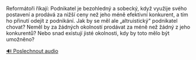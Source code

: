
Reformátoři říkají: Podnikatel je bezohledný a sobecký, když využije svého postavení a prodává za nižší ceny než jeho méně efektivní konkurent, a tím ho přinutí odejít z podnikání. Jak by se měl ale „altruistický" podnikatel chovat? Neměl by za žádných okolností prodávat za méně než žádný z jeho konkurentů? Nebo snad existují jisté okolnosti, kdy by toto mělo být umožněno?

[🔊 Poslechnout audio](/data/7-paragraphs/audio/chapter_145/para_002-Reformtoi-kaj-Podnikatel-je-bezohledn-a-sob.mp3)
